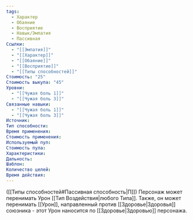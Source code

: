 ```yaml
---
tags:
  - Характер
  - Обаяние
  - Восприятие
  - Навык/Эмпатия
  - Пассивная
Ссылки:
  - "[[Эмпатия]]"
  - "[[Характер]]"
  - "[[Обаяние]]"
  - "[[Восприятие]]"
  - "[[Типы способностей]]"
Стоимость: "25"
Стоимость выкупа: "45"
Уровни:
  - "[[Чужая боль 1]]"
  - "[[Чужая боль 3]]"
Связанные навыки:
  - "[[Чужая боль 1]]"
  - "[[Чужая боль 3]]"
Источник:
Тип способности:
Время применения:
Стоимость применения:
Используемый пул:
Стоимость пула:
Характеристики:
Дальность:
Шаблон:
Количество целей:
Время действия:
---
```

([[Типы способностей#Пассивная способность|П]]) Персонаж может перенимать Урон [[Тип Воздействия|любого Типа]]. Также, он может перенимать [[Урон]], направленный против [[Здоровье|Здоровья]] союзника - этот Урон наносится по [[Здоровье|Здоровью]] персонажа.   